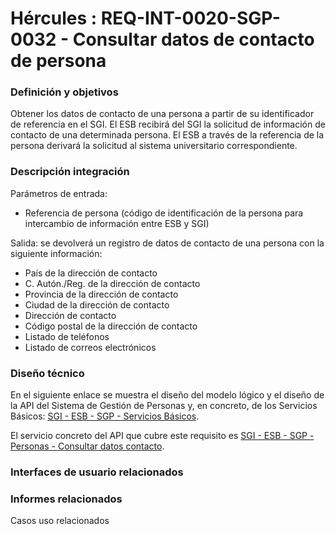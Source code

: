 # Hércules : REQ\-INT\-0020\-SGP\-0032 \- Consultar datos de contacto de persona







### Definición y objetivos

Obtener los datos de contacto de una persona a partir de su identificador de referencia en el SGI. El ESB recibirá del SGI la solicitud de información de contacto de una determinada persona. El ESB a través de la referencia de la persona derivará la solicitud al sistema universitario correspondiente.

  








### Descripción integración

Parámetros de entrada:

* Referencia de persona (código de identificación de la persona para intercambio de información entre ESB y SGI)

Salida: se devolverá un registro de datos de contacto de una persona con la siguiente información:

* País de la dirección de contacto
* C. Autón./Reg. de la dirección de contacto
* Provincia de la dirección de contacto
* Ciudad de la dirección de contacto
* Dirección de contacto
* Código postal de la dirección de contacto
* Listado de teléfonos
* Listado de correos electrónicos

### Diseño técnico

En el siguiente enlace se muestra el diseño del modelo lógico y el diseño de la API del Sistema de Gestión de Personas y, en concreto, de los Servicios Básicos: [SGI \- ESB \- SGP \- Servicios Básicos](/hercules/sgi-sistema-de-gestion-de-investigacion/diseno/componentes/sgi-esb/sgi-esb-sgp/sgi-esb-sgp-servicios-basicos/index.md "/hercules/sgi-sistema-de-gestion-de-investigacion/diseno/componentes/sgi-esb/sgi-esb-sgp/sgi-esb-sgp-servicios-basicos/index.md").

El servicio concreto del API que cubre este requisito es [SGI \- ESB \- SGP \- Personas \- Consultar datos contacto](/hercules/sgi-sistema-de-gestion-de-investigacion/diseno/componentes/sgi-esb/sgi-esb-sgp/sgi-esb-sgp-servicios-basicos/sgi-esb-sgp-personas-consultar-datos-contacto.md "/hercules/sgi-sistema-de-gestion-de-investigacion/diseno/componentes/sgi-esb/sgi-esb-sgp/sgi-esb-sgp-servicios-basicos/sgi-esb-sgp-personas-consultar-datos-contacto.md").

  








### Interfaces de usuario relacionados







### Informes relacionados







Casos uso relacionados









